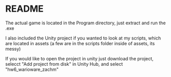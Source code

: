 # README
The actual game is located in the Program directory, just extract and run the .exe

I also included the Unity project if you wanted to look at my scripts, which are located in assets (a few are in the scripts folder inside of assets, its messy)

If you would like to open the project in unity just download the project, selecct "Add project from disk" in Unity Hub, and select "hw6_warioware_zachm"
